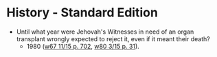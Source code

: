 # History - Standard Edition

- Until what year were Jehovah's Witnesses in need of an organ transplant wrongly expected to reject it, even if it meant their death?
  - 1980 ([w67 11/15 p. 702](https://wol.jw.org/en/wol/d/r1/lp-e/1967845#h=7), [w80 3/15 p. 31](https://wol.jw.org/en/wol/d/r1/lp-e/1980212#h=5)).